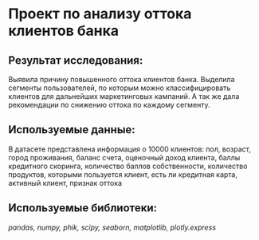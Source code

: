 # Проект по анализу оттока клиентов банка
## Результат исследования:
Выявила причину повышенного оттока клиентов банка. Выделила сегменты пользователей, по которым можно классифицировать клиентов для дальнейших маркетинговых кампаний. А так же дала рекомендации по снижению оттока по каждому сегменту.
## Используемые данные:
В датасете представлена информация о 10000 клиентов: пол, возраст, город проживания, баланс счета, оценочный доход клиента, баллы кредитного скоринга, количество баллов собственности, количество продуктов, которыми пользуется клиент, есть ли кредитная карта, активный клиент, признак оттока
## Используемые библиотеки:
*pandas, numpy, phik, scipy, seaborn, matplotlib, plotly.express*
